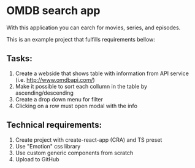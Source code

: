 # OMDB search app

With this application you can earch for movies, series, and episodes.

This is an example project that fulfills requirements bellow:

## Tasks:

1. Create a webside that shows table with information from API service (i.e. http://www.omdbapi.com/)
2. Make it possible to sort each collumn in the table by ascending/descending
3. Create a drop down menu for filter
4. Clicking on a row must open modal with the info

## Technical requirements:

1. Create project with create-react-app (CRA) and TS preset
2. Use "Emotion" css library
3. Use custom generic components from scratch
4. Upload to GitHub
